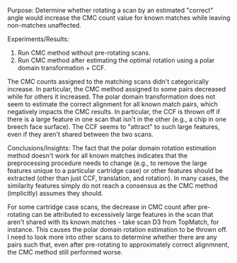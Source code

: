 Purpose:
Determine whether rotating a scan by an estimated "correct" angle would increase the CMC count value for known matches while leaving non-matches unaffected.

Experiments/Results:
1. Run CMC method without pre-rotating scans.
2. Run CMC method after estimating the optimal rotation using a polar domain transformation + CCF.

The CMC counts assigned to the matching scans didn't categorically increase. In particular, the CMC method assigned to some pairs decreased while for others it increased. The polar domain transformation does not seem to estimate the correct alignment for all known match pairs, which negatively impacts the CMC results. In particular, the CCF is thrown off if there is a large feature in one scan that isn't in the other (e.g., a chip in one breech face surface). The CCF seems to "attract" to such large features, even if they aren't shared between the two scans.

Conclusions/Insights:
The fact that the polar domain rotation estimation method doesn't work for all known matches indicates that the preprocessing procedure needs to change (e.g., to remove the large features unique to a particular cartridge case) or other features should be extracted (other than just CCF, translation, and rotation). In many cases, the similarity features simply do not reach a consensus as the CMC method (implicitly) assumes they should.

For some cartridge case scans, the decrease in CMC count after pre-rotating can be attributed to excessively large features in the scan that aren't shared with its known matches - take scan D3 from TopMatch, for instance. This causes the polar domain rotation estimation to be thrown off. I need to look more into other scans to determine whether there are any pairs such that, even after pre-rotating to approximately correct alignmnent, the CMC method still performed worse.